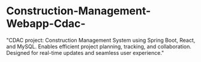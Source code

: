 # Construction-Management-Webapp-Cdac-
"CDAC project: Construction Management System using Spring Boot, React, and MySQL. Enables efficient project planning, tracking, and collaboration. Designed for real-time updates and seamless user experience."
